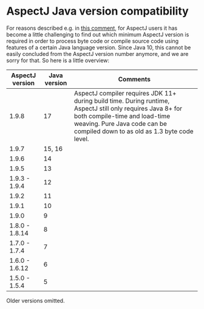 # AspectJ Java version compatibility

For reasons described e.g. in [this comment](https://github.com/eclipse/org.aspectj/issues/139#issuecomment-1072946123),
for AspectJ users it has become a little challenging to find out which minimum AspectJ version is required in order to
process byte code or compile source code using features of a certain Java language version. Since Java 10, this cannot
be easily concluded from the AspectJ version number anymore, and we are sorry for that. So here is a little overview:

AspectJ version | Java version | Comments
----------------|--------------|--------
1.9.8 | 17 | AspectJ compiler requires JDK 11+ during build time. During runtime, AspectJ still only requires Java 8+ for both compile-time and load-time weaving. Pure Java code can be compiled down to as old as 1.3 byte code level.
1.9.7 | 15, 16
1.9.6 | 14
1.9.5 | 13
1.9.3 - 1.9.4 | 12
1.9.2 | 11
1.9.1 | 10
1.9.0 | 9
1.8.0 - 1.8.14 | 8
1.7.0 - 1.7.4 | 7
1.6.0 - 1.6.12 | 6
1.5.0 - 1.5.4 | 5

Older versions omitted.
